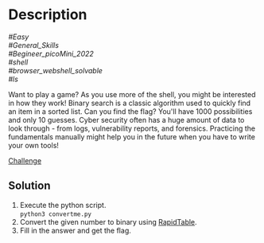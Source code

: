 # Description

_#Easy_<br>
_#General_Skills_<br>
_#Begineer_picoMini_2022_<br>
_#shell_<br>
_#browser_webshell_solvable_<br>
_#ls_<br>

Want to play a game? As you use more of the shell, you might be interested in how they work! Binary search is a classic algorithm used to quickly find an item in a sorted list. Can you find the flag? You'll have 1000 possibilities and only 10 guesses.
Cyber security often has a huge amount of data to look through - from logs, vulnerability reports, and forensics. Practicing the fundamentals manually might help you in the future when you have to write your own tools!

[Challenge](../convertme.py/convertme.py)

## Solution

1. Execute the python script.<br>
   `python3 convertme.py`
2. Convert the given number to binary using [RapidTable](https://www.rapidtables.com/convert/number/decimal-to-binary.html).
3. Fill in the answer and get the flag.
